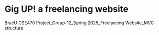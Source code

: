 # Gig UP! a freelancing website
 BracU CSE470 Project_Group-12_Spring 2025_Freelancing Website_MVC structure
